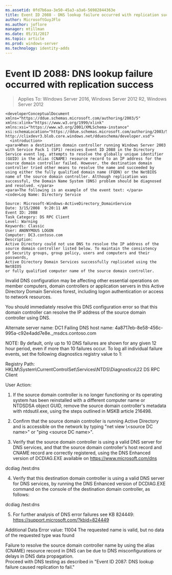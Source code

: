 ```yaml
---
ms.assetid: 0fd7b6aa-3e50-45a3-a3a6-56982844363e
title: Event ID 2088 - DNS lookup failure occurred with replication success
author: MicrosoftGuyJFlo
ms.author: joflore
manager: mtillman
ms.date: 05/31/2017
ms.topic: article
ms.prod: windows-server
ms.technology: identity-adds
---
```


# Event ID 2088: DNS lookup failure occurred with replication success

>Applies To: Windows Server 2016, Windows Server 2012 R2, Windows Server 2012

    
    <developerConceptualDocument xmlns="https://ddue.schemas.microsoft.com/authoring/2003/5" xmlns:xlink="https://www.w3.org/1999/xlink" xmlns:xsi="https://www.w3.org/2001/XMLSchema-instance" xsi:schemaLocation="https://ddue.schemas.microsoft.com/authoring/2003/5 http://clixdevr3.blob.core.windows.net/ddueschema/developer.xsd">
      <introduction>
    <para>When a destination domain controller running Windows Server 2003 with Service Pack 1 (SP1) receives Event ID 2088 in the Directory Service event log, attempts to resolve the globally unique identifier (GUID) in the alias (CNAME) resource record to an IP address for the source domain controller failed. However, the destination domain controller tried other means to resolve the name and succeeded by using either the fully qualified domain name (FQDN) or the NetBIOS name of the source domain controller. Although replication was successful, the Domain Name System (DNS) problem should be diagnosed and resolved. </para>
    <para>The following is an example of the event text: </para>
    <code>Log Name: Directory Service

    Source: Microsoft-Windows-ActiveDirectory_DomainService
    Date: 3/15/2008  9:20:11 AM
    Event ID: 2088
    Task Category: DS RPC Client 
    Level: Warning
    Keywords: Classic
    User: ANONYMOUS LOGON
    Computer: DC3.contoso.com
    Description:
    Active Directory could not use DNS to resolve the IP address of the 
    source domain controller listed below. To maintain the consistency 
    of Security groups, group policy, users and computers and their passwords, 
    Active Directory Domain Services successfully replicated using the NetBIOS 
    or fully qualified computer name of the source domain controller. 

Invalid DNS configuration may be affecting other essential operations on 
member computers, domain controllers or application servers in this 
Active Directory Domain Services forest, including logon authentication 
or access to network resources. 

You should immediately resolve this DNS configuration error so that 
this domain controller can resolve the IP address of the source 
domain controller using DNS. 

Alternate server name: 
  DC1 
Failing DNS host name: 
  4a8717eb-8e58-456c-995a-c92e4add7e8e._msdcs.contoso.com 

NOTE: By default, only up to 10 DNS failures are shown for any given 
12 hour period, even if more than 10 failures occur.  To log all 
individual failure events, set the following diagnostics registry 
value to 1: 

Registry Path: 
HKLM\System\CurrentControlSet\Services\NTDS\Diagnostics\22 DS RPC Client 

User Action: 

1) If the source domain controller is no longer functioning or its 
operating system has been reinstalled with a different computer 
name or NTDSDSA object GUID, remove the source domain controller's 
metadata with ntdsutil.exe, using the steps outlined in MSKB article 216498. 

2) Confirm that the source domain controller is running Active Directory 
and is accessible on the network by typing "net view \\&lt;source DC name&gt;" 
or "ping &lt;source DC name&gt;". 

3) Verify that the source domain controller is using a valid DNS server 
for DNS services, and that the source domain controller's host record 
and CNAME record are correctly registered, using the DNS Enhanced 
version of DCDIAG.EXE available on <https://www.microsoft.com/dns> 

dcdiag /test:dns 

4) Verify that this destination domain controller is using a 
valid DNS server for DNS services, by running the DNS Enhanced 
version of DCDIAG.EXE command on the console of the destination 
domain controller, as follows: 

dcdiag /test:dns 

5) For further analysis of DNS error failures see KB 824449: 
<https://support.microsoft.com/?kbid=824449> 

Additional Data 
Error value: 
11004 The requested name is valid, but no data of the requested 
type was found</code>
  </introduction>
  <section>
    <title>Diagnosis</title>
    <content>
      <para>Failure to resolve the source domain controller name by using the alias (CNAME) resource record in DNS can be due to DNS misconfigurations or delays in DNS data propagation.</para>
    </content>
  </section>
  <section>
    <title>Resolution</title>
    <content>
      <para>Proceed with DNS testing as described in &quot;<link xlink:href="85b1d179-f53e-4f95-b0b8-5b1c096a8076">Event ID 2087: DNS lookup failure caused replication to fail</link>.&quot;</para>
    </content>
  </section>
  <relatedTopics />
</developerConceptualDocument>


